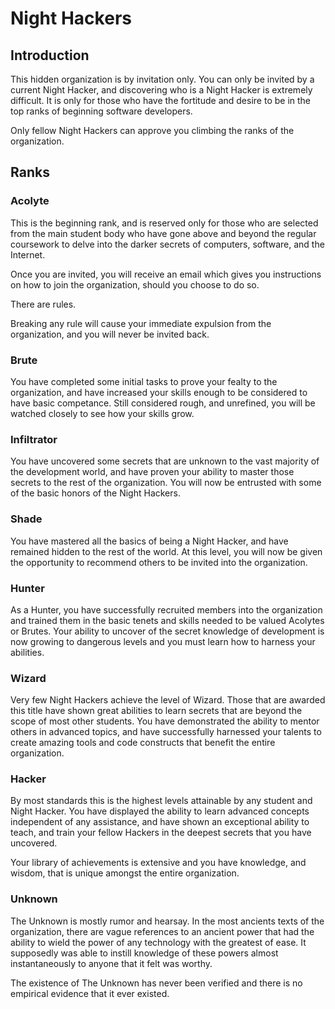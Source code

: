 # Night Hackers

## Introduction

This hidden organization is by invitation only. You can only be invited by a current Night Hacker, and discovering who is a Night Hacker is extremely difficult. It is only for those who have the fortitude and desire to be in the top ranks of beginning software developers.

Only fellow Night Hackers can approve you climbing the ranks of the organization.

## Ranks

### Acolyte

This is the beginning rank, and is reserved only for those who are selected from the main student body who have gone above and beyond the regular coursework to delve into the darker secrets of computers, software, and the Internet.

Once you are invited, you will receive an email which gives you instructions on how to join the organization, should you choose to do so.

There are rules.

Breaking any rule will cause your immediate expulsion from the organization, and you will never be invited back.

### Brute

You have completed some initial tasks to prove your fealty to the organization, and have increased your skills enough to be considered to have basic competance. Still considered rough, and unrefined, you will be watched closely to see how your skills grow.

### Infiltrator

You have uncovered some secrets that are unknown to the vast majority of the development world, and have proven your ability to master those secrets to the rest of the organization. You will now be entrusted with some of the basic honors of the Night Hackers.

### Shade

You have mastered all the basics of being a Night Hacker, and have remained hidden to the rest of the world. At this level, you will now be given the opportunity to recommend others to be invited into the organization.

### Hunter

As a Hunter, you have successfully recruited members into the organization and trained them in the basic tenets and skills needed to be valued Acolytes or Brutes. Your ability to uncover of the secret knowledge of development is now growing to dangerous levels and you must learn how to harness your abilities.

### Wizard

Very few Night Hackers achieve the level of Wizard. Those that are awarded this title have shown great abilities to learn secrets that are beyond the scope of most other students. You have demonstrated the ability to mentor others in advanced topics, and have successfully harnessed your talents to create amazing tools and code constructs that benefit the entire organization.

### Hacker

By most standards this is the highest levels attainable by any student and Night Hacker. You have displayed the ability to learn advanced concepts independent of any assistance, and have shown an exceptional ability to teach, and train your fellow Hackers in the deepest secrets that you have uncovered.

Your library of achievements is extensive and you have knowledge, and wisdom, that is unique amongst the entire organization.

### Unknown

The Unknown is mostly rumor and hearsay. In the most ancients texts of the organization, there are vague references to an ancient power that had the ability to wield the power of any technology with the greatest of ease. It supposedly was able to instill knowledge of these powers almost instantaneously to anyone that it felt was worthy.

The existence of The Unknown has never been verified and there is no empirical evidence that it ever existed.
